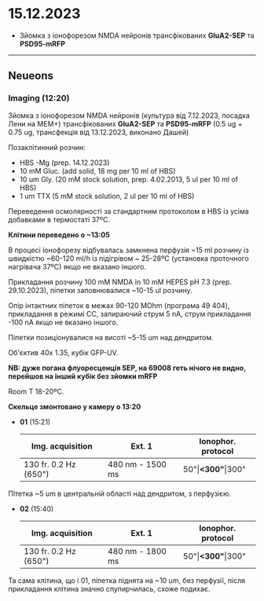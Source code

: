 15.12.2023
=========
- Зйомка з іонофорезом NMDA нейронів трансфікованих __GluA2-SEP__ та __PSD95-mRFP__

---

## Neueons
### Imaging (12:20)
Зйомка з іонофорезом NMDA нейронів (культура від 7.12.2023, посадка Лени на MEM+) трансфікованих __GluA2-SEP__ та __PSD95-mRFP__ (0.5 ug + 0.75 ug, трансфекція від 13.12.2023, виконано Дашей)

Позаклітинний розчин:
- HBS -Mg  (prep. 14.12.2023)
- 10 mM Gluc. (add solid, 18 mg per 10 ml of HBS)
- 10 um Gly. (20 mM stock solution, prep. 4.02.2013, 5 ul per 10 ml of HBS)
- 1 um TTX (5 mM stock solution, 2 ul per 10 ml of HBS)

Переведення осмолярності за стандартним протоколом в HBS із усіма добавками в термостаті 37ºC.

__Клітини переведено о ~13:05__

В процесі іонофорезу відбувалась замкнена перфузія ~15 ml розчину із швидкістю ~60-120 ml/h із підігрівом ~ 25-28ºC (установка проточного нагрівача 37ºC) якщо не вказано іншого.

Прикладання розчину 100 mM NMDA in 10 mM HEPES pH 7.3 (prep. 29.10.2023), піпетки заповнювалися ~10-15 ul розчину.

Опір інтактних піпеток в межах 90-120 MOhm (програма 49 404), прикладання в режимі CC, запираючий струм 5 nA, струм прикладання -100 nA якщо не вказано іншого.

Піпетки позиціонувалися на висоті ~5-15 um над дендритом.

Об'єктив 40x 1.35,  кубік GFP-UV.

__NB: дуже погана флуоресценція  SEP, на 69008 геть нічого не видно, перейшов на інший кубік без зйомки mRFP__

Room T 18-20ºC.

__Скельце змонтовано у камеру о 13:20__

- __01__ (15:21)
  
   | Img. acquisition                  | Ext. 1          | Ionophor. protocol   |
   | --------------------------------- | --------------- | -------------------- |
   | 130 fr. 0.2 Hz (650") | 480 nm - 1500 ms | 50"\|__<300"__\|300" |

Пітетка  ~5 um в центральній області над дендритом, з перфузією.

- __02__ (15:40)

  | Img. acquisition      | Ext. 1           | Ionophor. protocol   |
  | --------------------- | ---------------- | -------------------- |
  | 130 fr. 0.2 Hz (650") | 480 nm - 1800 ms | 50"\|__<300"__\|300" |

Та сама клітина, що і 01, піпетка піднята на ~10 um, без перфузії, після прикладання клітина значно спупирчилась, схоже подихає.